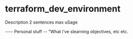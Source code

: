 # terraform_dev_environment

Description 2 sentences max
uSage




---- Personal stuff --  "What i've slearning objectives, etc etc.
